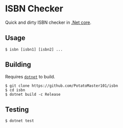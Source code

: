 # ISBN Checker
Quick and dirty ISBN checker in [.Net core](https://dotnet.microsoft.com).

## Usage
```
$ isbn [isbn1] [isbn2] ...
```

## Building
Requires [`dotnet`](https://dotnet.microsoft.com/download) to build.
```
$ git clone https://github.com/PotatoMaster101/isbn
$ cd isbn
$ dotnet build -c Release
```

## Testing
```
$ dotnet test
```
